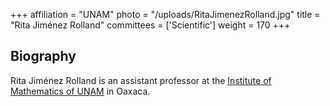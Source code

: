+++
affiliation = "UNAM"
photo = "/uploads/RitaJimenezRolland.jpg"
title = "Rita Jiménez Rolland"
committees = ['Scientific']
weight = 170
+++
## Biography

Rita Jiménez Rolland is an assistant professor at the [Institute of Mathematics
of UNAM](https://www.matem.unam.mx/~rita/mainEng.html) in Oaxaca.
